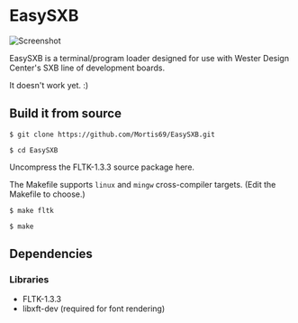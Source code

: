 EasySXB
=======

![Screenshot](https://raw.githubusercontent.com/Mortis69/EasySXB/master/screenshots/screenshot.png)

EasySXB is a terminal/program loader designed for use with Wester Design Center's SXB line of development boards.

It doesn't work yet. :)

## Build it from source
```$ git clone https://github.com/Mortis69/EasySXB.git```

```$ cd EasySXB```

Uncompress the FLTK-1.3.3 source package here.

The Makefile supports ```linux``` and ```mingw``` cross-compiler targets.
(Edit the Makefile to choose.)

```$ make fltk```

```$ make```

## Dependencies

### Libraries

 * FLTK-1.3.3
 * libxft-dev (required for font rendering)

